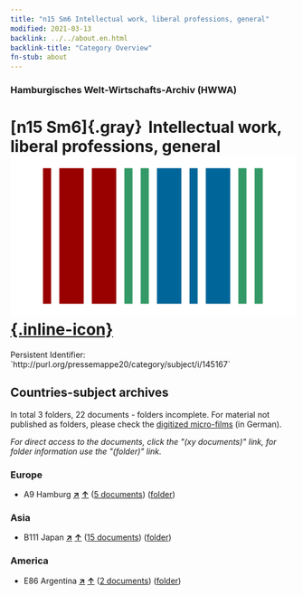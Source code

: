 ```yaml
---
title: "n15 Sm6 Intellectual work, liberal professions, general"
modified: 2021-03-13
backlink: ../../about.en.html
backlink-title: "Category Overview"
fn-stub: about
---
```


### Hamburgisches Welt-Wirtschafts-Archiv (HWWA)

# [n15 Sm6]{.gray}&#8201; Intellectual work, liberal professions, general &#160; [![Wikidata](/images/Wikidata-logo.svg "Wikidata"){.inline-icon}](http://www.wikidata.org/entity/Q104710710)

<div class="hint">Persistent Identifier: `http://purl.org/pressemappe20/category/subject/i/145167`</div>







## Countries-subject archives





In total 3 folders, 22 documents - folders incomplete.
For material not published as folders, please check the [digitized micro-films](/film/h1_sh.de.html) (in German).

_For direct access to the documents, click the "(xy documents)" link, for folder information use the "(folder)" link._



### Europe

- A9 Hamburg [**&nearr;**](../../../geo/i/140905/about.en.html "Hamburg (all folders)") [**&uarr;**](../../../geo/about.en.html#A9 "Country category system") (<a href="https://pm20.zbw.eu/iiifview/folder/sh/140905,145167" title="about: Hamburg : Intellectual work, liberal professions, general" target="_blank">5 documents</a>) ([folder](../../../../folder/sh/1409xx/140905/1451xx/145167/about.en.html))

### Asia

- B111 Japan [**&nearr;**](../../../geo/i/141272/about.en.html "Japan (all folders)") [**&uarr;**](../../../geo/about.en.html#B111 "Country category system") (<a href="https://pm20.zbw.eu/iiifview/folder/sh/141272,145167" title="about: Japan : Intellectual work, liberal professions, general" target="_blank">15 documents</a>) ([folder](../../../../folder/sh/1412xx/141272/1451xx/145167/about.en.html))

### America

- E86 Argentina [**&nearr;**](../../../geo/i/141692/about.en.html "Argentina (all folders)") [**&uarr;**](../../../geo/about.en.html#E86 "Country category system") (<a href="https://pm20.zbw.eu/iiifview/folder/sh/141692,145167" title="about: Argentina : Intellectual work, liberal professions, general" target="_blank">2 documents</a>) ([folder](../../../../folder/sh/1416xx/141692/1451xx/145167/about.en.html))








